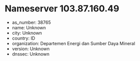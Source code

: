 # Nameserver 103.87.160.49

* as_number: 38765
* name: Unknown
* city: Unknown
* country: ID
* organization: Departemen Energi dan Sumber Daya Mineral
* version: Unknown
* dnssec: Unknown
